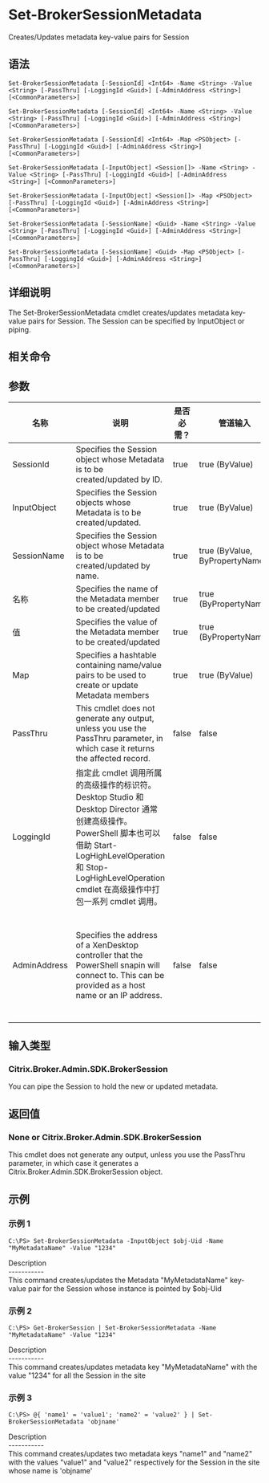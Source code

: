 # Set-BrokerSessionMetadata

Creates/Updates metadata key-value pairs for Session

## 语法

    Set-BrokerSessionMetadata [-SessionId] <Int64> -Name <String> -Value <String> [-PassThru] [-LoggingId <Guid>] [-AdminAddress <String>] [<CommonParameters>]
    
    Set-BrokerSessionMetadata [-SessionId] <Int64> -Name <String> -Value <String> [-PassThru] [-LoggingId <Guid>] [-AdminAddress <String>] [<CommonParameters>]
    
    Set-BrokerSessionMetadata [-SessionId] <Int64> -Map <PSObject> [-PassThru] [-LoggingId <Guid>] [-AdminAddress <String>] [<CommonParameters>]
    
    Set-BrokerSessionMetadata [-InputObject] <Session[]> -Name <String> -Value <String> [-PassThru] [-LoggingId <Guid>] [-AdminAddress <String>] [<CommonParameters>]
    
    Set-BrokerSessionMetadata [-InputObject] <Session[]> -Map <PSObject> [-PassThru] [-LoggingId <Guid>] [-AdminAddress <String>] [<CommonParameters>]
    
    Set-BrokerSessionMetadata [-SessionName] <Guid> -Name <String> -Value <String> [-PassThru] [-LoggingId <Guid>] [-AdminAddress <String>] [<CommonParameters>]
    
    Set-BrokerSessionMetadata [-SessionName] <Guid> -Map <PSObject> [-PassThru] [-LoggingId <Guid>] [-AdminAddress <String>] [<CommonParameters>]
    

## 详细说明

The Set-BrokerSessionMetadata cmdlet creates/updates metadata key-value pairs for Session. The Session can be specified by InputObject or piping.

## 相关命令

## 参数

| 名称           | 说明                                                                                                                                                                              | 是否必需？ | 管道输入                           | 默认值                                                                                    |
| ------------ | ------------------------------------------------------------------------------------------------------------------------------------------------------------------------------- | ----- | ------------------------------ | -------------------------------------------------------------------------------------- |
| SessionId    | Specifies the Session object whose Metadata is to be created/updated by ID.                                                                                                     | true  | true (ByValue)                 |                                                                                        |
| InputObject  | Specifies the Session objects whose Metadata is to be created/updated.                                                                                                          | true  | true (ByValue)                 |                                                                                        |
| SessionName  | Specifies the Session object whose Metadata is to be created/updated by name.                                                                                                   | true  | true (ByValue, ByPropertyName) |                                                                                        |
| 名称           | Specifies the name of the Metadata member to be created/updated                                                                                                                 | true  | true (ByPropertyName)          |                                                                                        |
| 值            | Specifies the value of the Metadata member to be created/updated                                                                                                                | true  | true (ByPropertyName)          |                                                                                        |
| Map          | Specifies a hashtable containing name/value pairs to be used to create or update Metadata members                                                                               | true  | true (ByValue)                 |                                                                                        |
| PassThru     | This cmdlet does not generate any output, unless you use the PassThru parameter, in which case it returns the affected record.                                                  | false | false                          | False                                                                                  |
| LoggingId    | 指定此 cmdlet 调用所属的高级操作的标识符。 Desktop Studio 和 Desktop Director 通常创建高级操作。 PowerShell 脚本也可以借助 Start-LogHighLevelOperation 和 Stop-LogHighLevelOperation cmdlet 在高级操作中打包一系列 cmdlet 调用。 | false | false                          |                                                                                        |
| AdminAddress | Specifies the address of a XenDesktop controller that the PowerShell snapin will connect to. This can be provided as a host name or an IP address.                              | false | false                          | Localhost. Once a value is provided by any cmdlet, this value will become the default. |

## 输入类型

### Citrix.Broker.Admin.SDK.BrokerSession

You can pipe the Session to hold the new or updated metadata.

## 返回值

### None or Citrix.Broker.Admin.SDK.BrokerSession

This cmdlet does not generate any output, unless you use the PassThru parameter, in which case it generates a Citrix.Broker.Admin.SDK.BrokerSession object.

## 示例

### 示例 1

    C:\PS> Set-BrokerSessionMetadata -InputObject $obj-Uid -Name "MyMetadataName" -Value "1234"
    

Description  
\---\---\-----  
This command creates/updates the Metadata "MyMetadataName" key-value pair for the Session whose instance is pointed by $obj-Uid

### 示例 2

    C:\PS> Get-BrokerSession | Set-BrokerSessionMetadata -Name "MyMetadataName" -Value "1234"
    

Description  
\---\---\-----  
This command creates/updates metadata key "MyMetadataName" with the value "1234" for all the Session in the site

### 示例 3

    C:\PS> @{ 'name1' = 'value1'; 'name2' = 'value2' } | Set-BrokerSessionMetadata 'objname'
    

Description  
\---\---\-----  
This command creates/updates two metadata keys "name1" and "name2" with the values "value1" and "value2" respectively for the Session in the site whose name is 'objname'